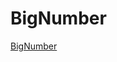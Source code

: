 # BigNumber
[BigNumber](https://www.hackerrank.com/domains/java?filters%5Bsubdomains%5D%5B%5D=bignumber)
